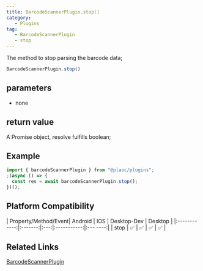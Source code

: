 ```yaml
---
title: BarcodeScannerPlugin.stop()
category:
   - Plugins
tag:
   - BarcodeScannerPlugin
   - stop
---
```


The method to stop parsing the barcode data;

```js
BarcodeScannerPlugin.stop()
```

## parameters

   - none

## return value

   A Promise object, resolve fulfills boolean;

## Example
```js
import { barcodeScannerPlugin } from "@plaoc/plugins";
;(async () => {
  const res = await barcodeScannerPlugin.stop();
})();
```

## Platform Compatibility

| Property/Method/Event| Android | IOS | Desktop-Dev | Desktop |
|:------------:|:-------:|:---:|:-----------:|:--- ----:|
| stop | ✅ | ✅ | ✅ | ✅ |

## Related Links
[BarcodeScannerPlugin](./index.md)

